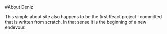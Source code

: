 #About Deniz

This simple about site also happens to be the first React project I committed that is written from scratch.
In that sense it is the beginning of a new endevour.

